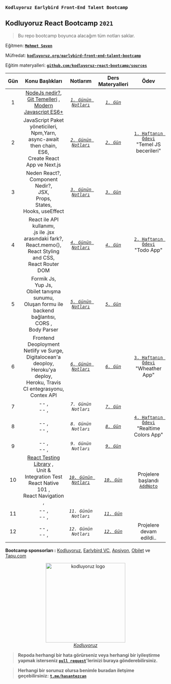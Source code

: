 ### `Kodluyoruz Earlybird Front-End Talent Bootcamp`
## Kodluyoruz React Bootcamp `2021`

> Bu repo bootcamp boyunca alacağım tüm notları saklar.

Eğitmen: [**`Mehmet Seven`**](https://twitter.com/mehmeteseven)

Müfredat: [**`kodluyoruz.org/earlybird-front-end-talent-bootcamp`**](https://www.kodluyoruz.org/bootcamp/istanbul-earlybird-front-end-talent-bootcamp/)

Eğitim materyalleri: [**`github.com/kodluyoruz-react-bootcamp/sources`**](https://github.com/kodluyoruz-react-bootcamp/sources)

|  Gün  |             Konu Başlıkları                    |                  Notlarım                   |         Ders Materyalleri          |                                          Ödev                                          |
| :---: | :------: | :-----------------------------------------: | :-------------: | :----------------------: |
|   1   | [NodeJs nedir?](_data/docs/day1.md#nodejs-nedir),<br> [Git Temelleri](_data/docs/day1.md#versiyon-kontrol-sistemi-nedir) ,<br> [Modern Javascript ES6+](_data/docs/day1.md#js-temelleri)  | [*`1. Günün Notları`*](/_data/docs/day1.md) | [*`1. Gün`*](/_data/practice/day1) |        |
|   2   | JavaScript Paket yöneticileri,<br> Npm,Yarn,<br> async-await then chain,<br> ES6,<br> Create React App ve Next.js | [*`2. Günün Notları`*](/_data/docs/day2.md) | [*`2. Gün`*](/_data/practice/day2) | [`1. Haftanın Ödevi`](https://github.com/kodluyoruz-react-bootcamp/odev-1-hasantezcan) <br> "Temel JS becerileri" |
|   3   | Neden React?,<br> Component Nedir?,<br> JSX,<br> Props,<br> States,<br> Hooks, useEffect | [*`3. Günün Notları`*](/_data/docs/day3.md) | [*`3. Gün`*](/_data/practice/day3) |       |
|   4   | React ile API kullanımı,<br> .js ile .jsx arasındaki fark?,<br> React.memo(),<br> React Styling and CSS,<br> React Router DOM | [*`4. Günün Notları`*](/_data/docs/day4.md) | [*`4. Gün`*](/_data/practice/day4) | [`2. Haftanın Ödevi`](https://github.com/kodluyoruz-react-bootcamp/odev-2-todo-app-hasantezcan) <br> "Todo App" |
|   5   | Formik Js,<br> Yup Js,<br> Obilet tanışma sunumu,<br> Oluşan formu ile backend bağlantısı,<br> CORS ,<br> Body Parser | [*`5. Günün Notları`*](/_data/docs/day5.md) | [*`5. Gün`*](/_data/practice/day5) |  |
|   6   | Frontend Deoployment Netlify ve Surge,<br> Digitalocean'a deoploy,<br> Heroku'ya  deploy,<br> Heroku, Travis CI entegrasyonu,<br> Contex API | [*`6. Günün Notları`*](/_data/docs/day6.md) | [*`6. Gün`*](/_data/practice/day6) | [`3. Haftanın Ödevi`](https://github.com/kodluyoruz-react-bootcamp/odev-3-weather-app-hasantezcan) <br> "Wheather App" |
|   7   | -- ,<br> -- ,<br> | *`7. Günün Notları`* | [*`7. Gün`*](/_data/practice/day7) |  |
|   8   | -- ,<br> -- ,<br> | *`8. Günün Notları`* | [*`8. Gün`*](/_data/practice/day8) | [`4. Haftanın Ödevi`](https://github.com/kodluyoruz-react-bootcamp/odev-4-realtime-colors-app-hasantezcan) <br> "Realtime Colors App"  |
|   9   | -- ,<br> -- ,<br> | *`9. Günün Notları`* | [*`9. Gün`*](/_data/practice/day9) |  |
|   10   | [React Testing Library](_data/docs/day10.md#react-testing-library) ,<br> Unit & Integration Test<br> React Native 101 ,<br> React Navigation ,<br> | [*`10. Günün Notları`*](/_data/docs/day10.md) | [*`10. Gün`*](/_data/practice/day10) | Projelere başlandı [`AddNoto`](https://github.com/adnoto-team)|
|   11   | -- ,<br> -- ,<br> | *`11. Günün Notları`* | [*`11. Gün`*](/_data/practice/day11) |  |
|   12   | -- ,<br> -- ,<br> | *`12. Günün Notları`* | [*`12. Gün`*](/_data/practice/day12) | Projelere devam edildi.. |

**Bootcamp sponsorları :** [Kodluyoruz](https://www.kodluyoruz.org/), [Earlybird VC](https://earlybird.com/), [Apsiyon](https://www.apsiyon.com/), [Obilet](Obilet.com) ve [Tapu.com](https://www.tapu.com/)


<p align="center">
	<a href="https://www.kodluyoruz.org/">
		<img alt="kodluyoruz logo" src="_data/images/kodluyoruz-logo.png" width="250">
	</a>
        <br>
		<em><span><a href="https://www.kodluyoruz.org/">Kodluyoruz</a></span></em>	
</p>


> **Repoda herhangi bir hata görürseniz veya herhangi bir iyileştirme yapmak isterseniz [`pull request`](https://github.com/hasantezcan/kodluyoruz-react-bootcamp/pulls)'lerinizi buraya gönderebilirsiniz.**

> **Herhangi bir sorunuz olursa benimle buradan iletşime geçebilirsiniz:** [**`t.me/hasantezcan`**](https://t.me/hasantezcan)

